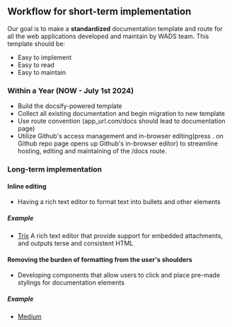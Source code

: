 ## Workflow for short-term implementation
Our goal is to make a **standardized** documentation template and route for all the web applications developed and maintain by WADS team. This template should be:
  - Easy to implement
  - Easy to read
  - Easy to maintain
  
### Within a Year (NOW - July 1st 2024)
  - Build the docsify-powered template
  - Collect all existing documentation and begin migration to new template
  - Use route convention (app_url.com/docs should lead to documentation page)
  - Utilize Github's access management and in-browser editing(press . on Github repo page opens up Github's in-browser editor) to streamline hosting, editing and maintaining of the /docs route.
  
### Long-term implementation
#### Inline editing
  - Having a rich text editor to format text into bullets and other elements
##### Example
  - [Trix](https://trix-editor.org/)
    A rich text editor that provide support for embedded attachments, and outputs terse and consistent HTML

#### Removing the burden of formatting from the user's shoulders
  - Developing components that allow users to click and place pre-made stylings for documentation elements
##### Example
  - [Medium](medium.com/me/about)
